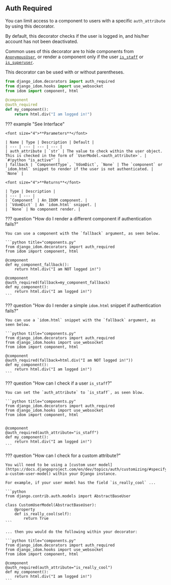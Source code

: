 ## Auth Required

You can limit access to a component to users with a specific `auth_attribute` by using this decorator.

By default, this decorator checks if the user is logged in, and his/her account has not been deactivated.

Common uses of this decorator are to hide components from [`AnonymousUser`](https://docs.djangoproject.com/en/dev/ref/contrib/auth/#django.contrib.auth.models.AnonymousUser), or render a component only if the user [`is_staff`](https://docs.djangoproject.com/en/dev/ref/contrib/auth/#django.contrib.auth.models.User.is_staff) or [`is_superuser`](https://docs.djangoproject.com/en/dev/ref/contrib/auth/#django.contrib.auth.models.User.is_superuser).

This decorator can be used with or without parentheses.

```python title="components.py"
from django_idom.decorators import auth_required
from django_idom.hooks import use_websocket
from idom import component, html

@component
@auth_required
def my_component():
    return html.div("I am logged in!")
```

??? example "See Interface"

    <font size="4">**Parameters**</font>

    | Name | Type | Description | Default |
    | --- | --- | --- | --- |
    | auth_attribute | `str` | The value to check within the user object. This is checked in the form of `UserModel.<auth_attribute>`. | `#!python "is_active"` |
    | fallback | `ComponentType`, `VdomDict`, `None` | The `component` or `idom.html` snippet to render if the user is not authenticated. | `None` |

    <font size="4">**Returns**</font>

    | Type | Description |
    | --- | --- |
    | `Component` | An IDOM component. |
    | `VdomDict` | An `idom.html` snippet. |
    | `None` | No component render. |

??? question "How do I render a different component if authentication fails?"

    You can use a component with the `fallback` argument, as seen below.

    ```python title="components.py"
    from django_idom.decorators import auth_required
    from idom import component, html

    @component
    def my_component_fallback():
        return html.div("I am NOT logged in!")

    @component
    @auth_required(fallback=my_component_fallback)
    def my_component():
        return html.div("I am logged in!")
    ```

??? question "How do I render a simple `idom.html` snippet if authentication fails?"

    You can use a `idom.html` snippet with the `fallback` argument, as seen below.

    ```python title="components.py"
    from django_idom.decorators import auth_required
    from django_idom.hooks import use_websocket
    from idom import component, html

    @component
    @auth_required(fallback=html.div("I am NOT logged in!"))
    def my_component():
        return html.div("I am logged in!")
    ```

??? question "How can I check if a user `is_staff`?"

    You can set the `auth_attribute` to `is_staff`, as seen blow.

    ```python title="components.py"
    from django_idom.decorators import auth_required
    from django_idom.hooks import use_websocket
    from idom import component, html


    @component
    @auth_required(auth_attribute="is_staff")
    def my_component():
        return html.div("I am logged in!")
    ```

??? question "How can I check for a custom attribute?"

    You will need to be using a [custom user model](https://docs.djangoproject.com/en/dev/topics/auth/customizing/#specifying-a-custom-user-model) within your Django instance.

    For example, if your user model has the field `is_really_cool` ...

    ```python
    from django.contrib.auth.models import AbstractBaseUser

    class CustomUserModel(AbstractBaseUser):
        @property
        def is_really_cool(self):
            return True
    ```

    ... then you would do the following within your decorator:

    ```python title="components.py"
    from django_idom.decorators import auth_required
    from django_idom.hooks import use_websocket
    from idom import component, html

    @component
    @auth_required(auth_attribute="is_really_cool")
    def my_component():
        return html.div("I am logged in!")
    ```
